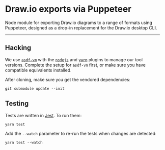 # Draw.io exports via Puppeteer

Node module for exporting Draw.io diagrams to a range of formats using Puppeteer, designed as a drop-in replacement for the Draw.io desktop CLI.

---

## Hacking

We use [`asdf-vm`](https://asdf-vm.com/) with the [`nodejs`](https://github.com/asdf-vm/asdf-nodejs) and [`yarn`](https://github.com/twuni/asdf-yarn) plugins to manage our tool versions. Complete the setup for `asdf-vm` first, or make sure you have compatible equivalents installed.

After cloning, make sure you get the vendored dependencies:

```console
git submodule update --init
```

## Testing

Tests are written in [Jest](https://jestjs.io/). To run them:

```console
yarn test
```

Add the `--watch` parameter to re-run the tests when changes are detected:

```console
yarn test --watch
```
